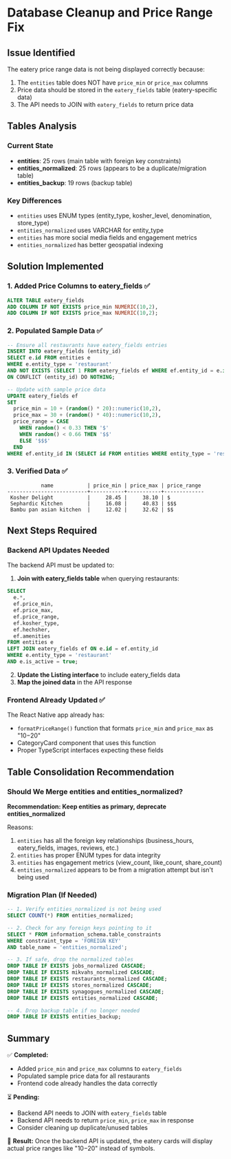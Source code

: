 # Database Cleanup and Price Range Fix

## Issue Identified

The eatery price range data is not being displayed correctly because:

1. The `entities` table does NOT have `price_min` or `price_max` columns
2. Price data should be stored in the `eatery_fields` table (eatery-specific data)
3. The API needs to JOIN with `eatery_fields` to return price data

## Tables Analysis

### Current State

- **entities**: 25 rows (main table with foreign key constraints)
- **entities_normalized**: 25 rows (appears to be a duplicate/migration table)
- **entities_backup**: 19 rows (backup table)

### Key Differences

- `entities` uses ENUM types (entity_type, kosher_level, denomination, store_type)
- `entities_normalized` uses VARCHAR for entity_type
- `entities` has more social media fields and engagement metrics
- `entities_normalized` has better geospatial indexing

## Solution Implemented

### 1. Added Price Columns to eatery_fields ✅

```sql
ALTER TABLE eatery_fields
ADD COLUMN IF NOT EXISTS price_min NUMERIC(10,2),
ADD COLUMN IF NOT EXISTS price_max NUMERIC(10,2);
```

### 2. Populated Sample Data ✅

```sql
-- Ensure all restaurants have eatery_fields entries
INSERT INTO eatery_fields (entity_id)
SELECT e.id FROM entities e
WHERE e.entity_type = 'restaurant'
AND NOT EXISTS (SELECT 1 FROM eatery_fields ef WHERE ef.entity_id = e.id)
ON CONFLICT (entity_id) DO NOTHING;

-- Update with sample price data
UPDATE eatery_fields ef
SET
  price_min = 10 + (random() * 20)::numeric(10,2),
  price_max = 30 + (random() * 40)::numeric(10,2),
  price_range = CASE
    WHEN random() < 0.33 THEN '$'
    WHEN random() < 0.66 THEN '$$'
    ELSE '$$$'
  END
WHERE ef.entity_id IN (SELECT id FROM entities WHERE entity_type = 'restaurant');
```

### 3. Verified Data ✅

```
           name           | price_min | price_max | price_range
--------------------------+-----------+-----------+-------------
 Kosher Delight           |     28.45 |     38.10 | $
 Sephardic Kitchen        |     16.08 |     40.83 | $$$
 Bambu pan asian kitchen  |     12.02 |     32.62 | $$
```

## Next Steps Required

### Backend API Updates Needed

The backend API must be updated to:

1. **Join with eatery_fields table** when querying restaurants:

```sql
SELECT
  e.*,
  ef.price_min,
  ef.price_max,
  ef.price_range,
  ef.kosher_type,
  ef.hechsher,
  ef.amenities
FROM entities e
LEFT JOIN eatery_fields ef ON e.id = ef.entity_id
WHERE e.entity_type = 'restaurant'
AND e.is_active = true;
```

2. **Update the Listing interface** to include eatery_fields data
3. **Map the joined data** in the API response

### Frontend Already Updated ✅

The React Native app already has:

- `formatPriceRange()` function that formats `price_min` and `price_max` as "$10-$20"
- CategoryCard component that uses this function
- Proper TypeScript interfaces expecting these fields

## Table Consolidation Recommendation

### Should We Merge entities and entities_normalized?

**Recommendation: Keep entities as primary, deprecate entities_normalized**

Reasons:

1. `entities` has all the foreign key relationships (business_hours, eatery_fields, images, reviews, etc.)
2. `entities` has proper ENUM types for data integrity
3. `entities` has engagement metrics (view_count, like_count, share_count)
4. `entities_normalized` appears to be from a migration attempt but isn't being used

### Migration Plan (If Needed)

```sql
-- 1. Verify entities_normalized is not being used
SELECT COUNT(*) FROM entities_normalized;

-- 2. Check for any foreign keys pointing to it
SELECT * FROM information_schema.table_constraints
WHERE constraint_type = 'FOREIGN KEY'
AND table_name = 'entities_normalized';

-- 3. If safe, drop the normalized tables
DROP TABLE IF EXISTS jobs_normalized CASCADE;
DROP TABLE IF EXISTS mikvahs_normalized CASCADE;
DROP TABLE IF EXISTS restaurants_normalized CASCADE;
DROP TABLE IF EXISTS stores_normalized CASCADE;
DROP TABLE IF EXISTS synagogues_normalized CASCADE;
DROP TABLE IF EXISTS entities_normalized CASCADE;

-- 4. Drop backup table if no longer needed
DROP TABLE IF EXISTS entities_backup;
```

## Summary

✅ **Completed:**

- Added `price_min` and `price_max` columns to `eatery_fields`
- Populated sample price data for all restaurants
- Frontend code already handles the data correctly

⏳ **Pending:**

- Backend API needs to JOIN with `eatery_fields` table
- Backend API needs to return `price_min`, `price_max` in response
- Consider cleaning up duplicate/unused tables

🎯 **Result:**
Once the backend API is updated, the eatery cards will display actual price ranges like "$10-$20" instead of symbols.
